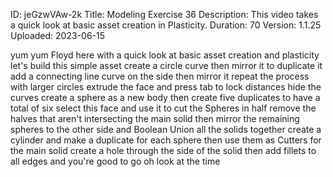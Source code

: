 ID: jeGzwVAw-2k
Title: Modeling Exercise 36
Description: This video takes a quick look at basic asset creation in Plasticity.
Duration: 70
Version: 1.1.25
Uploaded: 2023-06-15

yum yum Floyd here with a quick look at
basic asset creation and plasticity
let's build this simple asset create a
circle curve then mirror it to duplicate
it add a connecting line curve on the
side then mirror it repeat the process
with larger circles
extrude the face and press tab to lock
distances hide the curves create a
sphere as a new body
then create five duplicates to have a
total of six
select this face and use it to cut the
Spheres in half
remove the halves that aren't
intersecting the main solid then mirror
the remaining spheres to the other side
and Boolean Union all the solids
together
create a cylinder and make a duplicate
for each sphere
then use them as Cutters for the main
solid
create a hole through the side of the
solid
then add fillets to all edges and you're
good to go
oh look at the time
